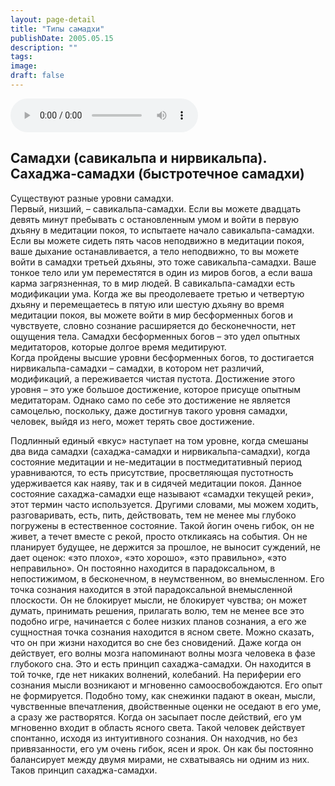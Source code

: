 ```yaml
---
layout: page-detail
title: "Типы самадхи"
publishDate: 2005.05.15
description: ""
tags:
image:
draft: false
---
```


<audio title="2005.05.15 - Типы самадхи.mp3" src="/upload/iblock/01e/01ec80e362d51b5194cc2e4cea2ee343.mp3" controls=""></audio>

## **Самадхи (савикальпа и нирвикальпа).** **Сахаджа-самадхи (быстротечное самадхи)**
 Существуют разные уровни самадхи.   
 Первый, низший, – савикальпа-самадхи. Если вы можете двадцать девять минут пребывать с остановленным умом и войти в первую дхьяну в медитации покоя, то испытаете начало савикальпа-самадхи. Если вы можете сидеть пять часов неподвижно в медитации покоя, ваше дыхание останавливается, а тело неподвижно, то вы можете войти в самадхи третьей дхьяны, это тоже савикальпа-самадхи. Ваше тонкое тело или ум переместятся в один из миров богов, а если ваша карма загрязненная, то в мир людей. В савикальпа-самадхи есть модификации ума. Когда же вы преодолеваете третью и четвертую дхьяну и перемещаетесь в пятую или шестую дхьяну во время медитации покоя, вы можете войти в мир бесформенных богов и чувствуете, словно сознание расширяется до бесконечности, нет ощущения тела. Самадхи бесформенных богов – это удел опытных медитаторов, которые долгое время медитируют.   
 Когда пройдены высшие уровни бесформенных богов, то достигается нирвикальпа-самадхи – самадхи, в котором нет различий, модификаций, а переживается чистая пустота. Достижение этого уровня – это уже большое достижение, которое присуще опытным медитаторам. Однако само по себе это достижение не является самоцелью, поскольку, даже достигнув такого уровня самадхи, человек, выйдя из него, может терять свое достижение.   
  
 Подлинный единый «вкус» наступает на том уровне, когда смешаны два вида самадхи (сахаджа-самадхи и нирвикальпа-самадхи), когда состояние медитации и не-медитации в постмедитативный период уравниваются, то есть присутствие, просветляющая пустотность удерживается как наяву, так и в сидячей медитации покоя. Данное состояние сахаджа-самадхи еще называют «самадхи текущей реки», этот термин часто используется. Другими словами, мы можем ходить, разговаривать, есть, пить, действовать, тем не менее мы глубоко погружены в естественное состояние. Такой йогин очень гибок, он не живет, а течет вместе с рекой, просто откликаясь на события. Он не планирует будущее, не держится за прошлое, не выносит суждений, не дает оценок: «это плохо», «это хорошо», «это правильно», «это неправильно». Он постоянно находится в парадоксальном, в непостижимом, в бесконечном, в неумственном, во внемысленном. Его точка сознания находится в этой парадоксальной внемысленной плоскости. Он не блокирует мысли, не блокирует чувства; он может думать, принимать решения, прилагать волю, тем не менее все это подобно игре, начинается с более низких планов сознания, а его же сущностная точка сознания находится в ясном свете. Можно сказать, что он при жизни находится во сне без сновидений. Даже когда он действует, его волны мозга напоминают волны мозга человека в фазе глубокого сна. Это и есть принцип сахаджа-самадхи. Он находится в той точке, где нет никаких волнений, колебаний. На периферии его сознания мысли возникают и мгновенно самоосвобождаются. Его опыт не формируется. Подобно тому, как снежинки падают в океан, мысли, чувственные впечатления, двойственные оценки не оседают в его уме, а сразу же растворятся. Когда он засыпает после действий, его ум мгновенно входит в область ясного света. Такой человек действует спонтанно, исходя из интуитивного сознания. Он находчив, но без привязанности, его ум очень гибок, ясен и ярок. Он как бы постоянно балансирует между двумя мирами, не схватываясь ни одним из них.   
 Таков принцип сахаджа-самадхи.   
  
  
